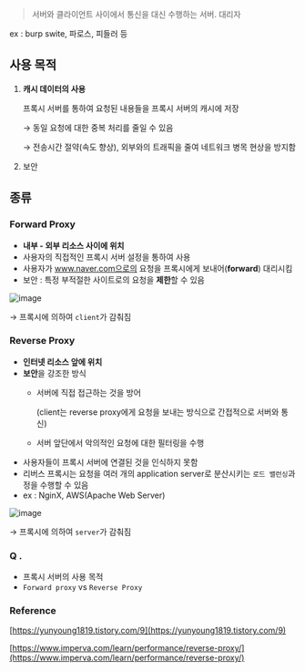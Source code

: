 > 서버와 클라이언트 사이에서 통신을 대신 수행하는 서버. 대리자
> 

ex : burp swite, 파로스, 피들러 등

## 사용 목적

1. **캐시 데이터의 사용**
    
    프록시 서버를 통하여 요청된 내용들을 프록시 서버의 캐시에 저장
    
    → 동일 요청에 대한 중복 처리를 줄일 수 있음
    
    → 전송시간 절약(속도 향상), 외부와의 트래픽을 줄여 네트워크 병목 현상을 방지함
    
2. 보안
    
    

## 종류

### Forward Proxy

- **내부 - 외부 리소스 사이에 위치**
- 사용자의 직접적인 프록시 서버 설정을 통하여 사용
- 사용자가 www.naver.com으로의 요청을 프록시에게 보내어(**forward**) 대리시킴
- 보안 : 특정 부적절한 사이트로의 요청을 **제한**할 수 있음


![image](https://user-images.githubusercontent.com/72663337/198871151-575f6d89-38f9-4fda-a416-e0fb3b2ebaee.png)


→ 프록시에 의하여 `client`가 감춰짐

### Reverse Proxy

- **인터넷 리소스 앞에 위치**
- **보안**을 강조한 방식
    - 서버에 직접 접근하는 것을 방어
        
        (client는 reverse proxy에게 요청을 보내는 방식으로 간접적으로 서버와 통신)
        
    - 서버 앞단에서 악의적인 요청에 대한 필터링을 수행
- 사용자들이 프록시 서버에 연결된 것을 인식하지 못함
- 리버스 프록시는 요청을 여러 개의 application server로 분산시키는 `로드 밸런싱`과정을 수행할 수 있음
- ex : NginX, AWS(Apache Web Server)

![image](https://user-images.githubusercontent.com/72663337/198871164-f74e8cb8-24ac-4b43-923a-1634eaa9af16.png)


→ 프록시에 의하여 `server`가 감춰짐

### Q .

- 프록시 서버의 사용 목적
- `Forward proxy` vs `Reverse Proxy`

### Reference

[https://yunyoung1819.tistory.com/9](https://yunyoung1819.tistory.com/9)

[https://www.imperva.com/learn/performance/reverse-proxy/](https://www.imperva.com/learn/performance/reverse-proxy/)
